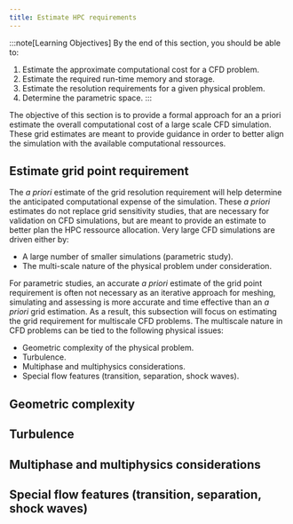 ```yaml
---
title: Estimate HPC requirements
---
```


:::note[Learning Objectives]
By the end of this section, you should be able to:
1. Estimate the approximate computational cost for a CFD problem.
2. Estimate the required run-time memory and storage.
3. Estimate the resolution requirements for a given physical problem.
4. Determine the parametric space.
:::

The objective of this section is to provide a formal approach for an a priori estimate the overall computational cost of a large scale CFD simulation. These grid estimates are meant to provide guidance in order to better align the simulation with the available computational ressources.

## Estimate grid point requirement
The *a priori* estimate of the grid resolution requirement will help determine the anticipated computational expense of the simulation. These *a priori* estimates do not replace grid sensitivity studies, that are necessary for validation on CFD simulations, but are meant to provide an estimate to better plan the HPC ressource allocation. Very large CFD simulations are driven either by:
- A large number of smaller simulations (parametric study).
- The multi-scale nature of the physical problem under consideration.

For parametric studies, an accurate *a priori* estimate of the grid point requirement is often not necessary as an iterative approach for meshing, simulating and assessing is more accurate and time effective than an *a priori* grid estimation. As a result, this subsection will focus on estimating the grid requirement for multiscale CFD problems. The multiscale nature in CFD problems can be tied to the following physical issues:
- Geometric complexity of the physical problem.
- Turbulence.
- Multiphase and multiphysics considerations.
- Special flow features (transition, separation, shock waves).

## Geometric complexity

## Turbulence

## Multiphase and multiphysics considerations

## Special flow features (transition, separation, shock waves)